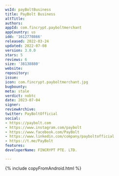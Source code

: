 ```yaml
---
wsId: payBoltBusiness
title: PayBolt Business
altTitle: 
authors: 
appId: com.fincrypt.payboltmerchant
appCountry: us
idd: '1612770866'
released: 2022-03-24
updated: 2022-07-08
version: 3.0.0
stars: 5
reviews: 6
size: '38138880'
website: 
repository: 
issue: 
icon: com.fincrypt.payboltmerchant.jpg
bugbounty: 
meta: stale
verdict: nobtc
date: 2023-07-04
signer: 
reviewArchive: 
twitter: PayBoltOfficial
social:
- https://paybolt.com
- https://www.instagram.com/paybolt
- https://www.facebook.com/PayBolt
- https://www.linkedin.com/company/payboltofficial
- https://t.me/PayBolt
features: 
developerName: FINCRYPT PTE. LTD.

---
```


{% include copyFromAndroid.html %}
